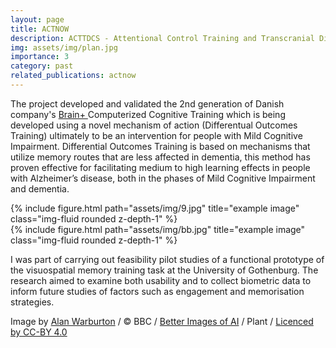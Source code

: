 ```yaml
---
layout: page
title: ACTNOW 
description: ACTTDCS - Attentional Control Training and Transcranial Direct Current Stimulation to Treat Dementia 
img: assets/img/plan.jpg
importance: 3
category: past
related_publications: actnow
---
```


The project developed and validated the 2nd generation of Danish company's <a href="https://www.brain-plus.com/">Brain+ </a> Computerized Cognitive Training which is being developed using a novel mechanism of action (Differentual Outcomes Training) ultimately to be an intervention for people with Mild Cognitive Impairment. Differential Outcomes Training is based on mechanisms that utilize memory routes that are less affected in dementia, this method has proven effective for facilitating medium to high learning effects in people with Alzheimer’s disease, both in the phases of Mild Cognitive Impairment and dementia. 


<div class="row">
    <div class="col-sm mt-3 mt-md-0">
        {% include figure.html path="assets/img/9.jpg" title="example image" class="img-fluid rounded z-depth-1" %}
    </div>
    <div class="col-sm mt-3 mt-md-0">
        {% include figure.html path="assets/img/bb.jpg" title="example image" class="img-fluid rounded z-depth-1" %}
    </div>
</div>

I was part of carrying out feasibility pilot studies of a functional prototype of the visuospatial memory training task at the University of Gothenburg. The research aimed to examine both usability and to collect biometric data to inform future studies of factors such as engagement and memorisation strategies. 

<span>Image by <a href="https://alanwarburton.co.uk/">Alan Warburton</a> / © BBC / <a href="https://www.betterimagesofai.org">Better Images of AI</a> / Plant / <a href="https://creativecommons.org/licenses/by/4.0/">Licenced by CC-BY 4.0</a></span>
